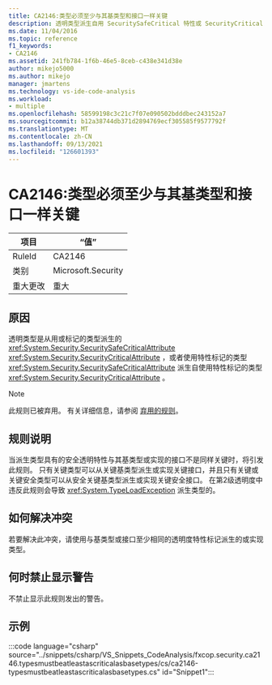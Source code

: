 ```yaml
---
title: CA2146:类型必须至少与其基类型和接口一样关键
description: 透明类型派生自用 SecuritySafeCritical 特性或 SecurityCritical 特性标记的类型，或使用 SecuritySafeCritical 特性标记的类型派生自使用 SecurityCritical 特性标记的类型。该类型是从用特性标记的类型派生的。
ms.date: 11/04/2016
ms.topic: reference
f1_keywords:
- CA2146
ms.assetid: 241fb784-1f6b-46e5-8ceb-c438e341d38e
author: mikejo5000
ms.author: mikejo
manager: jmartens
ms.technology: vs-ide-code-analysis
ms.workload:
- multiple
ms.openlocfilehash: 58599198c3c21c7f07e090502bdddbec243152a7
ms.sourcegitcommit: b12a38744db371d2894769ecf305585f9577792f
ms.translationtype: MT
ms.contentlocale: zh-CN
ms.lasthandoff: 09/13/2021
ms.locfileid: "126601393"
---
```

# <a name="ca2146-types-must-be-at-least-as-critical-as-their-base-types-and-interfaces"></a>CA2146:类型必须至少与其基类型和接口一样关键

|项目|“值”|
|-|-|
|RuleId|CA2146|
|类别|Microsoft.Security|
|重大更改|重大|

## <a name="cause"></a>原因
透明类型是从用或标记的类型派生的 <xref:System.Security.SecuritySafeCriticalAttribute> <xref:System.Security.SecurityCriticalAttribute> ，或者使用特性标记的类型 <xref:System.Security.SecuritySafeCriticalAttribute> 派生自使用特性标记的类型 <xref:System.Security.SecurityCriticalAttribute> 。

> [!NOTE]
> 此规则已被弃用。 有关详细信息，请参阅 [弃用的规则](fxcop-unported-deprecated-rules.md)。

## <a name="rule-description"></a>规则说明
当派生类型具有的安全透明特性与其基类型或实现的接口不是同样关键时，将引发此规则。 只有关键类型可以从关键基类型派生或实现关键接口，并且只有关键或关键安全类型可以从安全关键基类型派生或实现关键安全接口。 在第2级透明度中违反此规则会导致 <xref:System.TypeLoadException> 派生类型的。

## <a name="how-to-fix-violations"></a>如何解决冲突
若要解决此冲突，请使用与基类型或接口至少相同的透明度特性标记派生的或实现类型。

## <a name="when-to-suppress-warnings"></a>何时禁止显示警告
不禁止显示此规则发出的警告。

## <a name="example"></a>示例
:::code language="csharp" source="../snippets/csharp/VS_Snippets_CodeAnalysis/fxcop.security.ca2146.typesmustbeatleastascriticalasbasetypes/cs/ca2146-typesmustbeatleastascriticalasbasetypes.cs" id="Snippet1":::

